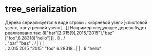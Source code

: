 # tree_serialization
Дерево сериализуется в виде строки : <корневой узел>[<листовой узел>, <внутренний узел>[...]] 
Например следующее дерево будет реализовано так: 8["bar"[2.015[9],2015,"2015"],"baz"["foo",6.28318["hello"]]]
.                          8
.                       /      \
.                   "bar"         "baz"
.                   /  |  \          |  \
.              2.015 2015 "2015"    "foo" 6.28318
.                  |                          |
.                  9                        "hello"
.
